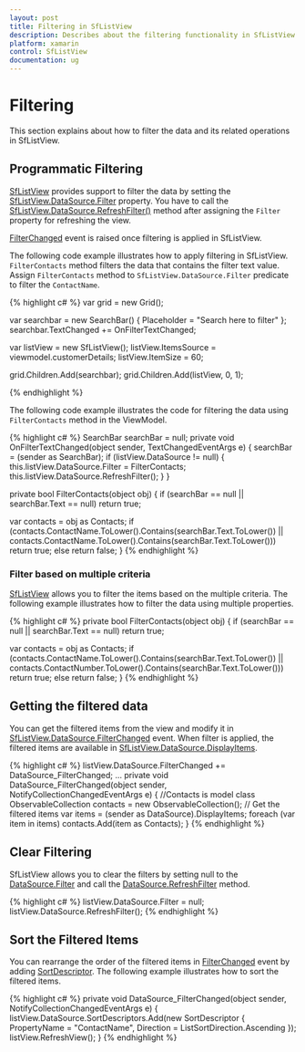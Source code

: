 ```yaml
---
layout: post
title: Filtering in SfListView
description: Describes about the filtering functionality in SfListView.
platform: xamarin
control: SfListView
documentation: ug
---
```


# Filtering

This section explains about how to filter the data and its related operations in SfListView.

## Programmatic Filtering

[SfListView](https://help.syncfusion.com/cr/cref_files/xamarin/sflistview/Syncfusion.SfListView.XForms~Syncfusion.ListView.XForms.SfListView.html) provides support to filter the data by setting the [SfListView.DataSource.Filter](https://help.syncfusion.com/cr/cref_files/xamarin/datasource/Syncfusion.DataSource.Portable~Syncfusion.DataSource.DataSource~Filter.html) property. You have to call the [SfListView.DataSource.RefreshFilter()](https://help.syncfusion.com/cr/cref_files/xamarin/datasource/Syncfusion.DataSource.Portable~Syncfusion.DataSource.DataSource~RefreshFilter.html) method after assigning the `Filter` property for refreshing the view.

[FilterChanged](https://help.syncfusion.com/cr/cref_files/xamarin/datasource/Syncfusion.DataSource.Portable~Syncfusion.DataSource.DataSource~FilterChanged_EV.html) event is raised once filtering is applied in SfListView.

The following code example illustrates how to apply filtering in SfListView. `FilterContacts` method filters the data that contains the filter text value. Assign `FilterContacts` method to `SfListView.DataSource.Filter` predicate to filter the `ContactName`.

{% highlight c# %}
var grid = new Grid();

var searchbar = new SearchBar() { Placeholder = "Search here to filter" };
searchbar.TextChanged += OnFilterTextChanged;

var listView = new SfListView();
listView.ItemsSource = viewmodel.customerDetails;
listView.ItemSize = 60;

grid.Children.Add(searchbar);
grid.Children.Add(listView, 0, 1);

{% endhighlight %}

The following code example illustrates the code for filtering the data using `FilterContacts` method in the ViewModel.

{% highlight c# %}
SearchBar searchBar = null;
private void OnFilterTextChanged(object sender, TextChangedEventArgs e)
{
  searchBar = (sender as SearchBar);
  if (listView.DataSource != null)
  {
    this.listView.DataSource.Filter = FilterContacts;
    this.listView.DataSource.RefreshFilter();
  }
}
 
private bool FilterContacts(object obj)
{
  if (searchBar == null || searchBar.Text == null)
     return true;

  var contacts = obj as Contacts;
  if (contacts.ContactName.ToLower().Contains(searchBar.Text.ToLower())
       || contacts.ContactName.ToLower().Contains(searchBar.Text.ToLower()))
      return true;
  else
      return false;
}
{% endhighlight %}

### Filter based on multiple criteria

[SfListView](https://help.syncfusion.com/cr/cref_files/xamarin/sflistview/Syncfusion.SfListView.XForms~Syncfusion.ListView.XForms.SfListView.html) allows you to filter the items based on the multiple criteria. The following example illustrates how to filter the data using multiple properties.

{% highlight c# %}
private bool FilterContacts(object obj)
{
  if (searchBar == null || searchBar.Text == null)
     return true;

  var contacts = obj as Contacts;
  if (contacts.ContactName.ToLower().Contains(searchBar.Text.ToLower())
      || contacts.ContactNumber.ToLower().Contains(searchBar.Text.ToLower()))
      return true;
  else
      return false;
}
{% endhighlight %}

## Getting the filtered data

You can get the filtered items from the view and modify it in [SfListView.DataSource.FilterChanged](https://help.syncfusion.com/cr/cref_files/xamarin/datasource/Syncfusion.DataSource.Portable~Syncfusion.DataSource.DataSource~FilterChanged_EV.html) event. When filter is applied, the filtered items are available in [SfListView.DataSource.DisplayItems](https://help.syncfusion.com/cr/cref_files/xamarin/datasource/Syncfusion.DataSource.Portable~Syncfusion.DataSource.DataSource~DisplayItems.html).

{% highlight c# %}
listView.DataSource.FilterChanged += DataSource_FilterChanged;
...
private void DataSource_FilterChanged(object sender, NotifyCollectionChangedEventArgs e)
{
  //Contacts is model class 
  ObservableCollection<Contacts> contacts = new ObservableCollection<Contacts>();
  // Get the filtered items
  var items = (sender as DataSource).DisplayItems;
  foreach (var item in items)
      contacts.Add(item as Contacts);
}
{% endhighlight %}

## Clear Filtering

SfListView allows you to clear the filters by setting null to the [DataSource.Filter](https://help.syncfusion.com/cr/cref_files/xamarin/datasource/Syncfusion.DataSource.Portable~Syncfusion.DataSource.DataSource~Filter.html) and call the [DataSource.RefreshFilter](https://help.syncfusion.com/cr/cref_files/xamarin/datasource/Syncfusion.DataSource.Portable~Syncfusion.DataSource.DataSource~RefreshFilter.html) method.

{% highlight c# %}
listView.DataSource.Filter = null;
listView.DataSource.RefreshFilter();
{% endhighlight %}

## Sort the Filtered Items

You can rearrange the order of the filtered items in [FilterChanged](https://help.syncfusion.com/cr/cref_files/xamarin/datasource/Syncfusion.DataSource.Portable~Syncfusion.DataSource.DataSource~FilterChanged_EV.html) event by adding [SortDescriptor](https://help.syncfusion.com/cr/cref_files/xamarin/datasource/Syncfusion.DataSource.Portable~Syncfusion.DataSource.SortDescriptor.html). The following example illustrates how to sort the filtered items.

{% highlight c# %}
private void DataSource_FilterChanged(object sender, NotifyCollectionChangedEventArgs e)
{
  listView.DataSource.SortDescriptors.Add(new SortDescriptor { PropertyName = "ContactName", 
                                                               Direction = ListSortDirection.Ascending });
  listView.RefreshView();
}
{% endhighlight %}